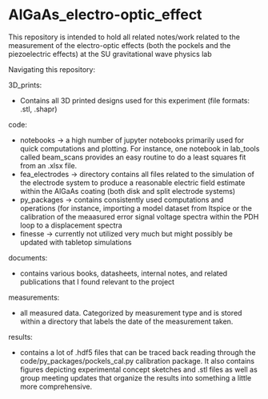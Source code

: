 # AlGaAs_electro-optic_effect
This repository is intended to hold all related notes/work related to the measurement of the electro-optic effects (both the pockels and the piezoelectric effects) at the SU gravitational wave physics lab

Navigating this repository:

3D_prints:
- Contains all 3D printed designs used for this experiment (file formats: .stl, .shapr)

<script src="https://embed.github.com/view/3d/dancvan/AlGaAs_electrooptic_effect/master/3D_prints/design_v1/optic_and_electrode_mount_orthoplanar_spring.stl"></script>

code:
- notebooks -> a high number of jupyter notebooks primarily used for quick computations and plotting. For instance, one notebook in lab_tools called beam_scans provides an easy routine to do a least squares fit from an .xlsx file.  
- fea_electrodes -> directory contains all files related to the simulation of the electrode system to produce a reasonable electric field estimate within the AlGaAs coating (both disk and split electrode systems)
- py_packages -> contains consistently used computations and operations (for instance, importing a model dataset from ltspice or the calibration of the meaasured error signal voltage spectra within the PDH loop to a displacement spectra
- finesse -> currently not utilized very much but might possibly be updated with tabletop simulations

documents:
- contains various books, datasheets, internal notes, and related publications that I found relevant to the project

measurements:
- all measured data. Categorized by measurement type and is stored within a directory that labels the date of the measurement taken.

results:
- contains a lot of .hdf5 files that can be traced back reading through the code/py_packages/pockels_cal.py calibration package. It also contains figures depicting experimental concept sketches and .stl files as well as group meeting updates that organize the results into something a little more comprehensive.  
